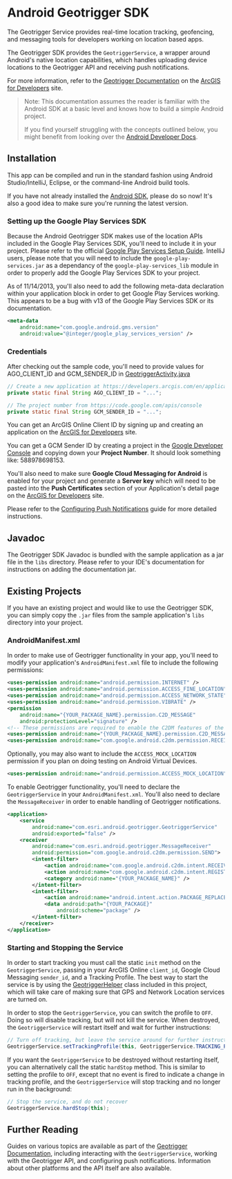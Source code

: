 # Android Geotrigger SDK

The Geotrigger Service provides real-time location tracking, geofencing,
and messaging tools for developers working on location based apps.

The Geotrigger SDK provides the `GeotriggerService`, a wrapper around 
Android's native location capabilities, which handles uploading device locations
to the Geotrigger API and receiving push notifications.

For more information, refer to the [Geotrigger Documentation][geotrigger-docs] on
the [ArcGIS for Developers][arcgis-dev-site] site.

> Note: This documentation assumes the reader is familiar with the Android SDK
> at a basic level and knows how to build a simple Android project.
>
> If you find yourself struggling with the concepts outlined below, you might
> benefit from looking over the [Android Developer Docs][android-docs].

## Installation

This app can be compiled and run in the standard fashion using Android
Studio/IntelliJ, Eclipse, or the command-line Android build tools.

If you have not already installed the [Android SDK][android-sdk], please
do so now! It's also a good idea to make sure you're running the latest version.

### Setting up the Google Play Services SDK

Because the Android Geotrigger SDK makes use of the location APIs included in the
Google Play Services SDK, you'll need to include it in your project. Please refer
to the official [Google Play Services Setup Guide][google-play-services-setup].
IntelliJ users, please note that you will need to include the 
`google-play-services.jar` as a dependancy of the `google-play-services_lib`
module in order to properly add the Google Play Services SDK to your project.

As of 11/14/2013, you'll also need to add the following meta-data declaration
within your application block in order to get Google Play Services working. This
appears to be a bug with v13 of the Google Play Services SDK or its documentation.

```xml    
<meta-data
    android:name="com.google.android.gms.version"
    android:value="@integer/google_play_services_version" />
```

### Credentials

After checking out the sample code, you'll need to provide values for AGO\_CLIENT\_ID
and GCM\_SENDER\_ID in [GeotriggerActivity.java][sample-app-geotrigger-activity]

```java
// Create a new application at https://developers.arcgis.com/en/applications
private static final String AGO_CLIENT_ID = "...";

// The project number from https://code.google.com/apis/console
private static final String GCM_SENDER_ID = "...";
```

You can get an ArcGIS Online Client ID by signing up and creating an application on the [ArcGIS for Developers][arcgis-dev-site]
site.

You can get a GCM Sender ID by creating a project in the [Google Developer Console][goog-dev-console] and copying down your **Project Number**. It should look something like: 588978698153.

You'll also need to make sure **Google Cloud Messaging for Android** is enabled for your project and generate a **Server key** which will need to be pasted into the **Push Certificates** section of your Application's detail page on the [ArcGIS for Developers][arcgis-dev-site] site.

Please refer to the [Configuring Push Notifications][geotrigger-docs-android-push-notifications] guide for more detailed instructions.

## Javadoc

The Geotrigger SDK Javadoc is bundled with the sample application as a jar file
in the `libs` directory. Please refer to your IDE's documentation for instructions
on adding the documentation jar.

## Existing Projects

If you have an existing project and would like to use the Geotrigger SDK, you can simply
copy the `.jar` files from the sample application's `libs` directory into your project.

### AndroidManifest.xml

In order to make use of Geotrigger functionality in your app, you'll need to modify your
application's `AndroidManifest.xml` file to include the following permissions:

```xml
<uses-permission android:name="android.permission.INTERNET" />
<uses-permission android:name="android.permission.ACCESS_FINE_LOCATION" />
<uses-permission android:name="android.permission.ACCESS_NETWORK_STATE" />
<uses-permission android:name="android.permission.VIBRATE" />
<permission
    android:name="{YOUR_PACKAGE_NAME}.permission.C2D_MESSAGE"
    android:protectionLevel="signature" />
<!-- These permissions are required to enable the C2DM features of the SDK. -->
<uses-permission android:name="{YOUR_PACKAGE_NAME}.permission.C2D_MESSAGE" />
<uses-permission android:name="com.google.android.c2dm.permission.RECEIVE" />
```

Optionally, you may also want to include the `ACCESS_MOCK_LOCATION` permission if you plan
on doing testing on Android Virtual Devices.

```xml
<uses-permission android:name="android.permission.ACCESS_MOCK_LOCATION" />
```

To enable Geotrigger functionality, you'll need to declare the `GeotriggerService` in your
`AndroidManifest.xml`. You'll also need to declare the `MessageReceiver` in order to enable
handling of Geotrigger notifications.

```xml
<application>
    <service
        android:name="com.esri.android.geotrigger.GeotriggerService"
        android:exported="false" />
    <receiver
        android:name="com.esri.android.geotrigger.MessageReceiver"
        android:permission="com.google.android.c2dm.permission.SEND">
        <intent-filter>
            <action android:name="com.google.android.c2dm.intent.RECEIVE" />
            <action android:name="com.google.android.c2dm.intent.REGISTRATION" />
            <category android:name="{YOUR_PACKAGE_NAME}" />
        </intent-filter>
        <intent-filter>
            <action android:name="android.intent.action.PACKAGE_REPLACED" />
            <data android:path="{YOUR_PACKAGE}"
                android:scheme="package" />
        </intent-filter>
    </receiver>
</application>
```

### Starting and Stopping the Service

In order to start tracking you must call the static `init` method on the `GeotriggerService`,
passing in your ArcGIS Online `client_id`, Google Cloud Messaging `sender_id`, and a Tracking
Profile. The best way to start the service is by using the
[GeotriggerHelper][sample-app-geotrigger-helper] class included in this project, which will
take care of making sure that GPS and Network Location services are turned on.

In order to stop the `GeotriggerService`, you can switch the profile to `OFF`. Doing so will disable
tracking, but will not kill the service. When destroyed, the `GeotriggerService` will restart itself
and wait for further instructions:

```java
// Turn off tracking, but leave the service around for further instructions
GeotriggerService.setTrackingProfile(this, GeotriggerService.TRACKING_PROFILE_OFF);
```

If you want the `GeotriggerService` to be destroyed without restarting itself, you can alternatively
call the static `hardStop` method. This is similar to setting the profile to `OFF`, except that no
event is fired to indicate a change in tracking profile, and the `GeotriggerService` will stop
tracking and no longer run in the background:

```java
// Stop the service, and do not recover
GeotriggerService.hardStop(this);
```

## Further Reading

Guides on various topics are available as part of the [Geotrigger Documentation][geotrigger-docs],
including interacting with the `GeotriggerService`, working with the Geotrigger API, and configuring
push notifications. Information about other platforms and the API itself are also available.

[esri-site]: http://www.esri.com
[arcgis-dev-site]: https://developers.arcgis.com/
[geotrigger-docs]: https://developers.arcgis.com/en/geotrigger-service
[geotrigger-docs-android-getting-started]: https://developers.arcgis.com/en/geotrigger-service/guide/android-getting-started
[geotrigger-docs-android-push-notifications]: https://developers.arcgis.com/en/geotrigger-service/guide/android-push-notifications/
[android-docs]: http://developer.android.com/
[android-sdk]: http://developer.android.com/sdk/index.html
[google-play-services-setup]: http://developer.android.com/google/play-services/setup.html
[sample-app-geotrigger-activity]: https://github.com/Esri/geotrigger-sdk-android/blob/master/sample/src/com/esri/android/geotrigger/sample/GeotriggerActivity.java
[sample-app-geotrigger-helper]: https://github.com/Esri/geotrigger-sdk-android/blob/master/sample/src/com/esri/android/geotrigger/sample/GeotriggerHelper.java
[goog-dev-console]: https://cloud.google.com/console
